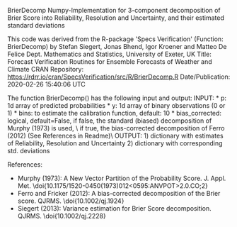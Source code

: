 BrierDecomp
Numpy-Implementation for 3-component decomposition of Brier Score into Reliability, Resolution and Uncertainty, and their estimated standard deviations

This code was derived from the R-package 'Specs Verification' (Function: BrierDecomp) 
by Stefan Siegert, Jonas Bhend, Igor Kroener and Matteo De Felice 
Dept. Mathematics and Statistics, University of Exeter, UK
  Title: Forecast Verification Routines for Ensemble Forecasts of Weather and Climate
  CRAN Repository: https://rdrr.io/cran/SpecsVerification/src/R/BrierDecomp.R 
  Date/Publication: 2020-02-26 15:40:06 UTC

The function BrierDecomp() has the following input and output:
INPUT:
    * p: 1d array of predicted probabilities
    * y: 1d array of binary observations (0 or 1)
    * bins: to estimate the calibration function, default: 10
    * bias_corrected: logical, default=False, if false, the standard (biased) decomposition of Murphy (1973) is used, \\
                                              if true, the bias-corrected decomposition of Ferro (2012) (See References in Readme)\\
OUTPUT:
    1) dictionary with estimates of Reliability, Resolution and Uncertainty
    2) dictionary with corresponding std. deviations
    
    

References:
- Murphy (1973): A New Vector Partition of the Probability Score. J. Appl. Met. \doi{10.1175/1520-0450(1973)012<0595:ANVPOT>2.0.CO;2}
- Ferro and Fricker (2012): A bias-corrected decomposition of the Brier score. QJRMS. \doi{10.1002/qj.1924}
- Siegert (2013): Variance estimation for Brier Score decomposition. QJRMS. \doi{10.1002/qj.2228}
